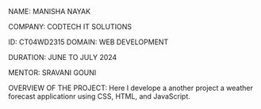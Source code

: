 NAME: MANISHA NAYAK 

COMPANY: CODTECH IT SOLUTIONS 

ID: CT04WD2315 DOMAIN: WEB DEVELOPMENT 

DURATION: JUNE TO JULY 2024 

MENTOR: SRAVANI GOUNI


OVERVIEW OF THE PROJECT: Here I develope a another project a
weather forecast applicationr using CSS, HTML,
and JavaScript.

